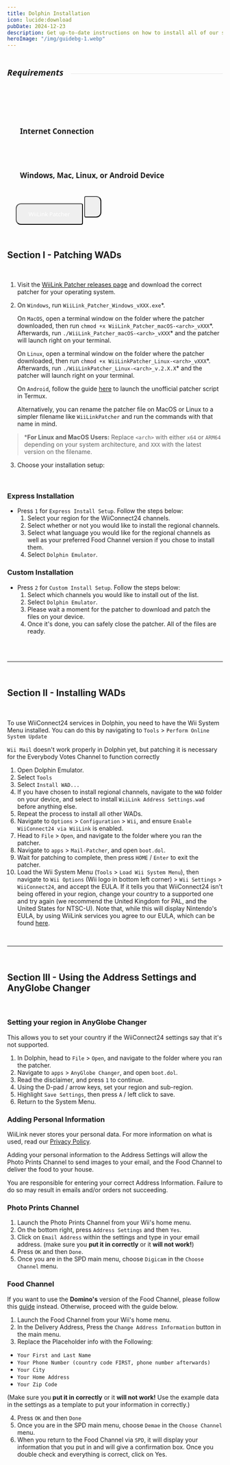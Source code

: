 ```yaml
---
title: Dolphin Installation
icon: lucide:download
pubDate: 2024-12-23
description: Get up-to-date instructions on how to install all of our services on Dolphin!
heroImage: "/img/guidebg-1.webp"
---
```


<div style="display: flex; gap:8px; align-items: center;">
  <h5 style="font-family: system-ui; font-size:20px;">Requirements</h5>
  <hr style="flex-grow: 1; border: none; opacity:0.1; border-top: 2px solid var(--color); margin-left: 10px">
</div>
<div style="display:flex; gap:13px; margin-top:10px;background-color:var(--bg-color-tertiary); border:2px solid var(--border-color); align-items:center; justify-content:space-between; padding:35px 20px 30px 20px; border-radius:12px; flex-wrap:wrap; position:relative;"> <h4 style="font-size:17px; font-family:system-ui; padding:10px; border:0px solid #00000060; border-radius:8px;"><i class="fa-solid fa-globe"></i> Internet Connection</h4> <h4 style="font-size:17px; font-family:system-ui; padding:10px; border:0px solid #00000060; border-radius:8px;"><i class="fa-solid fa-desktop"></i> Windows, Mac, Linux, or Android Device</h4><div style="height:40px; border-radius:8px;  position:relative;">
<a href="https://github.com/WiiLink24/WiiLink24-Patcher/releases"><button type="button" style="height:50px; padding-left:28px; padding-right:28px; border-radius:12px 4px 4px 12px; color:white !important; transform:translate(0, -8px); font-family:system-ui;" class="btn1 btn btn-success"><i class="fa-solid fa-download"></i> WiiLink Patcher</button></a>
<a href="https://github.com/AyeItsHarry/WiiLinkPatcherAndroid#getting-started"><button type="button" style="height:50px; padding-left:18px; padding-right:18px; border-radius:4px 12px 12px 4px; color:white !important; transform:translate(0, -8px); font-family:system-ui;" class="btn1 btn btn-success"><i class="fa-brands fa-android"></i></button></a>
</div></div>
</br>

## Section I - Patching WADs

</br>

1. Visit the [WiiLink Patcher releases page](https://github.com/WiiLink24/WiiLink24-Patcher/releases) and download the correct patcher for your operating system.
2. On `Windows`, run `WiiLink_Patcher_Windows_vXXX.exe`\*. <br>

   On `MacOS`, open a terminal window on the folder where the patcher downloaded, then run `chmod +x WiiLink_Patcher_macOS-<arch>_vXXX`\*. Afterwards, run `./WiiLink_Patcher_macOS-<arch>_vXXX`\* and the patcher will launch right on your terminal.<br>

   On `Linux`, open a terminal window on the folder where the patcher downloaded, then run `chmod +x WiiLinkPatcher_Linux-<arch>_vXXX`\*. Afterwards, run `./WiiLinkPatcher_Linux-<arch>_v.2.X.X`\* and the patcher will launch right on your terminal.

   On `Android`, follow the guide [here](https://github.com/AyeItsHarry/WiiLinkPatcherAndroid#getting-started) to launch the unofficial patcher script in Termux.

   <l class="notice info">Alternatively, you can rename the patcher file on MacOS or Linux to a simpler filename like `WiiLinkPatcher` and run the commands with that name in mind.</l>

> \***For Linux and MacOS Users:** Replace `<arch>` with either `x64` or `ARM64` depending on your system architecture, and `XXX` with the latest version on the filename.

3. Choose your installation setup:

</br>

### Express Installation
   - Press `1` for `Express Install Setup`. Follow the steps below:
     1. Select your region for the WiiConnect24 channels.
     2. Select whether or not you would like to install the regional channels.
     3. Select what language you would like for the regional channels as well as your preferred Food Channel version if you chose to install them.
     4. Select `Dolphin Emulator`.

### Custom Installation
   - Press `2` for `Custom Install Setup`. Follow the steps below:
     1. Select which channels you would like to install out of the list.
     2. Select `Dolphin Emulator`.
     3. Please wait a moment for the patcher to download and patch the files on your device.
     4. Once it's done, you can safely close the patcher. All of the files are ready.

</br>

</br>
<hr style="border-top:2px solid var(--border-color);">
</br>

## Section II - Installing WADs

</br>

<l class="notice info">To use WiiConnect24 services in Dolphin, you need to have the Wii System Menu installed. You can do this by navigating to `Tools` > `Perform Online System Update`</l>

<l class="notice warning">`Wii Mail` doesn't work properly in Dolphin yet, but patching it is necessary for the Everybody Votes Channel to function correctly</l>

1. Open Dolphin Emulator.
2. Select `Tools`
3. Select `Install WAD...`
4. If you have chosen to install regional channels, navigate to the `WAD` folder on your device, and select to install `WiiLink Address Settings.wad` before anything else.
5. Repeat the process to install all other WADs.
6. Navigate to `Options` > `Configuration` > `Wii`, and ensure `Enable WiiConnect24 via WiiLink` is enabled.
7. Head to `File` > `Open`, and navigate to the folder where you ran the patcher.
8. Navigate to `apps` > `Mail-Patcher`, and open `boot.dol`.
9. Wait for patching to complete, then press `HOME` / `Enter` to exit the patcher.
10. Load the Wii System Menu (`Tools` > `Load Wii System Menu`), then navigate to `Wii Options` (Wii logo in bottom left corner) > `Wii Settings` > `WiiConnect24`, and accept the EULA. If it tells you that WiiConnect24 isn't being offered in your region, change your country to a supported one and try again (we recommend the United Kingdom for PAL, and the United States for NTSC-U). Note that, while this will display Nintendo's EULA, by using WiiLink services you agree to our EULA, which can be found [here](/eula).

</br>
<hr style="border-top:2px solid var(--border-color);">
</br>

## Section III - Using the Address Settings and AnyGlobe Changer

</br>

### Setting your region in AnyGlobe Changer
<l class="notice generic smallwidth">This allows you to set your country if the WiiConnect24 settings say that it's not supported.</l>
1. In Dolphin, head to `File` > `Open`, and navigate to the folder where you ran the patcher.
2. Navigate to `apps` > `AnyGlobe Changer`, and open `boot.dol`.
3. Read the disclaimer, and press `1` to continue.
4. Using the D-pad / arrow keys, set your region and sub-region.
5. Highlight `Save Settings`, then press `A` / left click to save.
6. Return to the System Menu.

### Adding Personal Information

<l class="notice generic smallwidth">WiiLink never stores your personal data. For more information on what is used, read our [Privacy Policy](/privacy-policy).</l>

<l class="notice info smallwidth">Adding your personal information to the Address Settings will allow the Photo Prints Channel to send images to your email, and the Food Channel to deliver the food to your house.</l>

<l class="notice warn smallwidth">You are responsible for entering your correct Address Information. Failure to do so may result in emails and/or orders not succeeding.</l>

### Photo Prints Channel

1. Launch the Photo Prints Channel from your Wii's home menu.
2. On the bottom right, press `Address Settings` and then `Yes`.
3. Click on `Email Address` within the settings and type in your email address. (make sure you **put it in correctly** or it **will not work!**)
4. Press `OK` and then `Done`.
5. Once you are in the SPD main menu, choose `Digicam` in the `Choose Channel` menu.

### Food Channel

<l class="notice warn smallwidth">If you want to use the **Domino's** version of the Food Channel, please follow this [guide](/guide/demae) instead. Otherwise, proceed with the guide below.</l>

1. Launch the Food Channel from your Wii's home menu.
2. In the Delivery Address, Press the `Change Address Information` button in the main menu.
3. Replace the Placeholder info with the Following:

- `Your First and Last Name`
- `Your Phone Number (country code FIRST, phone number afterwards)`
- `Your City`
- `Your Home Address`
- `Your Zip Code`

(Make sure you **put it in correctly** or it **will not work!** Use the example data in the settings as a template to put your information in correctly.)

4. Press `OK` and then `Done`
5. Once you are in the SPD main menu, choose `Demae` in the `Choose Channel` menu.
6. When you return to the Food Channel via `SPD`, it will display your information that you put in and will give a confirmation box. Once you double check and everything is correct, click on Yes.
